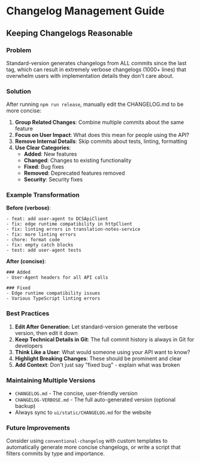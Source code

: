 # Changelog Management Guide

## Keeping Changelogs Reasonable

### Problem

Standard-version generates changelogs from ALL commits since the last tag, which can result in extremely verbose changelogs (1000+ lines) that overwhelm users with implementation details they don't care about.

### Solution

After running `npm run release`, manually edit the CHANGELOG.md to be more concise:

1. **Group Related Changes**: Combine multiple commits about the same feature
2. **Focus on User Impact**: What does this mean for people using the API?
3. **Remove Internal Details**: Skip commits about tests, linting, formatting
4. **Use Clear Categories**:
   - **Added**: New features
   - **Changed**: Changes to existing functionality
   - **Fixed**: Bug fixes
   - **Removed**: Deprecated features removed
   - **Security**: Security fixes

### Example Transformation

**Before (verbose)**:

```
- feat: add user-agent to DCSApiClient
- fix: edge runtime compatibility in httpClient
- fix: linting errors in translation-notes-service
- fix: more linting errors
- chore: format code
- fix: empty catch blocks
- test: add user-agent tests
```

**After (concise)**:

```
### Added
- User-Agent headers for all API calls

### Fixed
- Edge runtime compatibility issues
- Various TypeScript linting errors
```

### Best Practices

1. **Edit After Generation**: Let standard-version generate the verbose version, then edit it down
2. **Keep Technical Details in Git**: The full commit history is always in Git for developers
3. **Think Like a User**: What would someone using your API want to know?
4. **Highlight Breaking Changes**: These should be prominent and clear
5. **Add Context**: Don't just say "fixed bug" - explain what was broken

### Maintaining Multiple Versions

- `CHANGELOG.md` - The concise, user-friendly version
- `CHANGELOG-VERBOSE.md` - The full auto-generated version (optional backup)
- Always sync to `ui/static/CHANGELOG.md` for the website

### Future Improvements

Consider using `conventional-changelog` with custom templates to automatically generate more concise changelogs, or write a script that filters commits by type and importance.
